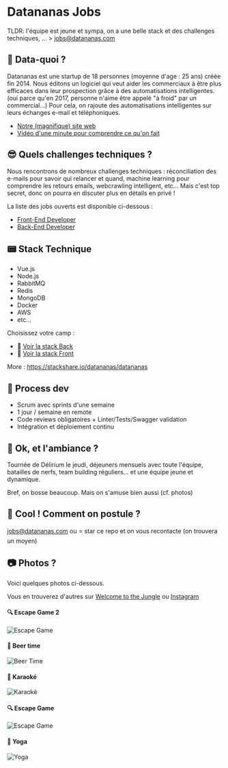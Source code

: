 # Datananas Jobs

TLDR: l'équipe est jeune et sympa, on a une belle stack et des challenges techniques, ... > jobs@datananas.com

## :pineapple: Data-quoi ?

Datananas est une startup de 18 personnes (moyenne d'age : 25 ans) créée fin 2014.
Nous éditons un logiciel qui veut aider les commerciaux à être plus efficaces dans leur prospection grâce à des automatisations intelligentes. (oui parce qu'en 2017, personne n'aime être appelé "à froid" par un commercial...)
Pour cela, on rajoute des automatisations intelligentes sur leurs échanges e-mail et téléphoniques.

- [Notre (magnifique) site web](https://www.datananas.com)
- [Vidéo d'une minute pour comprendre ce qu'on fait](https://www.youtube.com/watch?v=32y9oUF4pnU)

## :sunglasses:	Quels challenges techniques ?

Nous rencontrons de nombreux challenges techniques : réconciliation des e-mails pour savoir qui relancer et quand, machine learning pour comprendre les retours emails, webcrawling intelligent, etc...
Mais c'est top secret, donc on pourra en discuter plus en détails en privé !

La liste des jobs ouverts est disponible ci-dessous :

- [Front-End Developer](front-end-developer.md "Front-End Developer")
- [Back-End Developer](back-end-developer.md "Back-End Developer")

## :pager: Stack Technique

- Vue.js
- Node.js
- RabbitMQ
- Redis
- MongoDB
- Docker
- AWS
- etc...

Choisissez votre camp :
- :tractor: [Voir la stack Back](https://github.com/Datananas/jobs/blob/master/back-end-developer.md#user-content-pager-stack-tech)
- :art: [Voir la stack Front](https://github.com/Datananas/jobs/blob/master/front-end-developer.md#user-content-pager-stack-tech)

More : https://stackshare.io/datananas/datananas

## :ship:	Process dev

- Scrum avec sprints d'une semaine
- 1 jour / semaine en remote
- Code reviews obligatoires + Linter/Tests/Swagger validation
- Intégration et déploiement continu

## :tada: Ok, et l'ambiance ?

Tournée de Délirium le jeudi, déjeuners mensuels avec toute l'équipe, batailles de nerfs, team building réguliers... et une équipe jeune et dynamique.

Bref, on bosse beaucoup. Mais on s'amuse bien aussi (cf. photos)

## :love_letter: Cool ! Comment on postule ?

jobs@datananas.com ou :star: star ce repo et on vous recontacte (on trouvera un moyen)

## :camera: Photos ?

Voici quelques photos ci-dessous.

Vous en trouverez d'autres sur [Welcome to the Jungle](https://www.welcometothejungle.co/companies/datananas) ou [Instagram](https://www.instagram.com/datananas_hq/)

#### :mag: Escape Game 2

![Escape Game](https://assets.datananas.com/images/team_pictures/escape_game_2.jpg "Escape Game 2")

#### :beer:	Beer time

![Beer Time](https://assets.datananas.com/images/team_pictures/beer_time.jpg "Beer time")

#### :musical_note: Karaoké

![Karaoké](https://assets.datananas.com/images/team_pictures/karaoke.jpg "Karaoké")

#### :mag: Escape Game

![Escape Game](https://assets.datananas.com/images/team_pictures/escape_game.jpg "Escape Game")

#### :dancer: Yoga

![Yoga](https://assets.datananas.com/images/team_pictures/yoga.jpg "Yoga")
